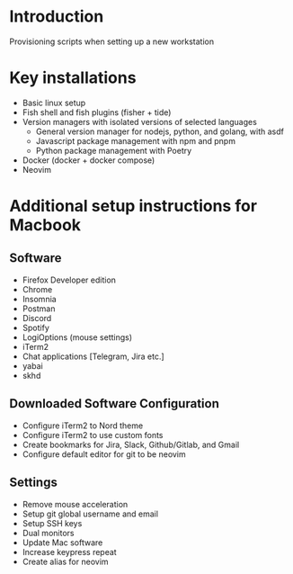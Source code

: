 # Introduction

Provisioning scripts when setting up a new workstation

# Key installations

 - Basic linux setup
 - Fish shell and fish plugins (fisher + tide)
 - Version managers with isolated versions of selected languages
    - General version manager for nodejs, python, and golang, with asdf
    - Javascript package management with npm and pnpm
    - Python package management with Poetry
 - Docker (docker + docker compose)
 - Neovim

# Additional setup instructions for Macbook

## Software
- Firefox Developer edition
- Chrome
- Insomnia
- Postman
- Discord
- Spotify
- LogiOptions (mouse settings)
- iTerm2
- Chat applications [Telegram, Jira etc.]
- yabai
- skhd

## Downloaded Software Configuration
- Configure iTerm2 to Nord theme
- Configure iTerm2 to use custom fonts
- Create bookmarks for Jira, Slack, Github/Gitlab, and Gmail
- Configure default editor for git to be neovim

## Settings
- Remove mouse acceleration
- Setup git global username and email
- Setup SSH keys
- Dual monitors
- Update Mac software
- Increase keypress repeat
- Create alias for neovim